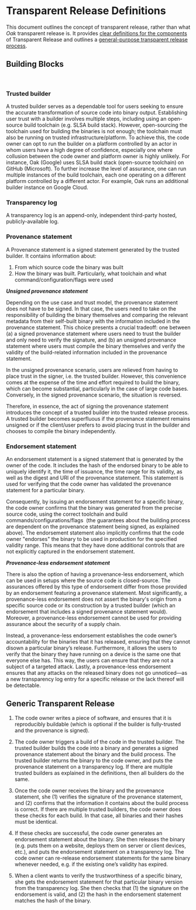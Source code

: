 # Transparent Release Definitions
This document outlines the concept of transparent release, rather than what _Oak_ transparent release is. It provides [clear definitions for the components](#building-blocks) of Transparent Release and outlines a [general-purpose transparent release process](#generic-transparent-release).

## Building Blocks
 
### Trusted builder

A trusted builder serves as a dependable tool for users seeking to ensure the accurate transformation of source code into binary output. Establishing user trust with a builder involves multiple steps, including using an open-source build toolchain (e.g. SLSA build stack). However, open-sourcing the toolchain used for building the binaries is not enough; the toolchain must also be running on trusted infrastructure/platform. To achieve this, the code owner can opt to run the builder on a platform controlled by an actor in whom users have a high degree of confidence, especially one where collusion between the code owner and platform owner is highly unlikely. For instance, Oak (Google) uses SLSA build stack (open-source toolchain) on GitHub (Microsoft). To further increase the level of assurance, one can run multiple instances of the build toolchain, each one operating on a different platform controlled by a different actor. For example, Oak runs an additional builder instance on Google Cloud.

### Transparency log 
A transparency log is an append-only, independent third-party hosted, publicly-available log.

### Provenance statement

A Provenance statement is a signed statement generated by the trusted builder. It contains information about:

1. From which source code the binary was built 
1. How the binary was built. Particularly, what toolchain and what command/configuration/flags were used

***Unsigned provenance statement***

Depending on the use case and trust model, the provenance statement does not have to be signed. In that case, the users need to take on the responsibility of building the binary themselves and comparing the relevant metadata from their self-built binary with the information included in the provenance statement. This choice presents a crucial tradeoff: one between (a) a signed provenance statement where users need to trust the builder and only need to verify the signature, and (b) an unsigned provenance statement where users must compile the binary themselves and verify the validity of the build-related information included in the provenance statement. 

In the unsigned provenance scenario, users are relieved from having to place trust in the signer, i.e. the trusted builder. However, this convenience comes at the expense of the time and effort required to build the binary, which can become substantial, particularly in the case of large code bases. Conversely, in the signed provenance scenario, the situation is reversed. 

Therefore, in essence, the act of signing the provenance statement introduces the concept of a trusted builder into the trusted release process. A trusted builder becomes superfluous if the provenance statement remains unsigned or if the client/user prefers to avoid placing trust in the builder and chooses to compile the binary independently.

### Endorsement statement

An endorsement statement is a signed statement that is generated by the owner of the code. It includes the hash of the endorsed binary to be able to uniquely identify it, the time of issuance, the time range for its validity, as well as the digest and URI of the provenance statement. This statement is used for verifying that the code owner has validated the provenance statement for a particular binary. 

Consequently, by issuing an endorsement statement for a specific binary, the code owner confirms that the binary was generated from the precise source code, using the correct toolchain and build commands/configurations/flags  (the guarantees about the building process are dependent on the provenance statement being signed, as explained above). The endorsement statement also implicitly confirms that the code owner "endorses" the binary to be used in production for the specified validity range. This means that they have done additional controls that are not explicitly captured in the endorsement statement.

***Provenance\-less endorsement statement***

There is also the option of having a provenance-less endorsement, which can be used in setups where the source code is closed-source. The assurances offered by this type of endorsement differ from those provided by an endorsement featuring a provenance statement. Most significantly, a provenance-less endorsement does not assert the binary's origin from a specific source code or its construction by a trusted builder (which an endorsement that includes a signed provenance statement would). Moreover, a provenance-less endorsement cannot be used for providing assurance about the security of a supply chain. 

Instead, a provenance-less endorsement establishes the code owner’s accountability for the binaries that it has released, ensuring that they cannot disown a particular binary’s release. Furthermore, it allows the users to verify that the binary they have running on a device is the same one that everyone else has. This way, the users can ensure that they are not a subject of a targeted attack. Lastly, a provenance-less endorsement ensures that any attacks on the released binary does not go unnoticed—as a new transparency log entry for a specific release or the lack thereof will be detectable.
 
## Generic Transparent Release

1. The code owner writes a piece of software, and ensures that it is reproducibly buildable (which is optional if the builder is fully-trusted and the provenance is signed).

1. The code owner triggers a build of the code in the trusted builder. The trusted builder builds the code into a binary and generates a signed provenance statement about the binary and the build process. The trusted builder returns the binary to the code owner, and puts the provenance statement on a transparency log. If there are multiple trusted builders as explained in the definitions, then all builders do the same.

1. Once the code owner receives the binary and the provenance statement, she (1) verifies the signature of the provenance statement, and (2) confirms that the information it contains about the build process is correct. If there are multiple trusted builders, the code owner does these checks for each build. In that case, all binaries and their hashes must be identical.

1. If these checks are successful, the code owner generates an endorsement statement about the binary. She then releases the binary (e.g. puts them on a website, deploys them on server or client devices, etc.), and puts the endorsement statement on a transparency log. The code owner can re-release endorsement statements for the same binary whenever needed, e.g. if the existing one’s validity has expired.

1. When a client wants to verify the trustworthiness of a specific binary, she gets the endorsement statement for that particular binary version from the transparency log. She then checks that (1) the signature on the endorsement is valid, and (2) the hash in the endorsement statement matches the hash of the binary. 

